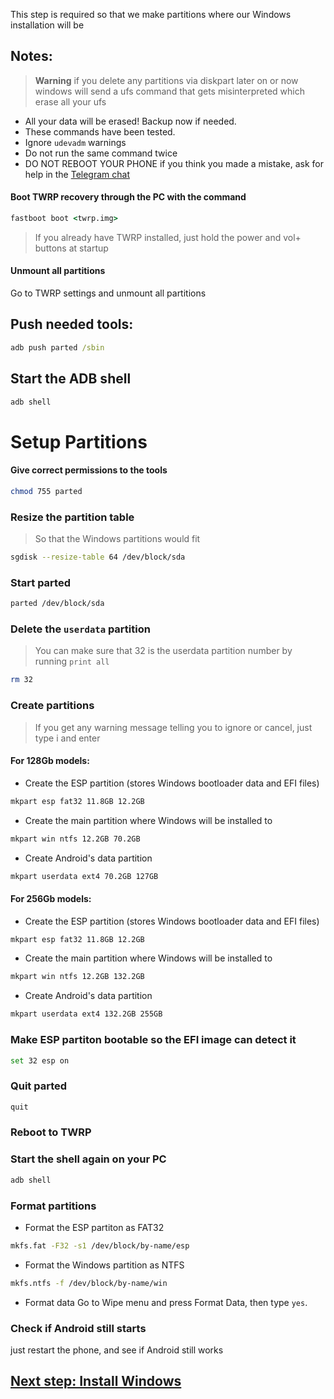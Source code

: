 This step is required so that we make partitions where our Windows installation will be

## Notes:
> **Warning** if you delete any partitions via diskpart later on or now windows will send a ufs command that gets misinterpreted which erase all your ufs
- All your data will be erased! Backup now if needed.
- These commands have been tested.
- Ignore `udevadm` warnings
- Do not run the same command twice
- DO NOT REBOOT YOUR PHONE if you think you made a mistake, ask for help in the [Telegram chat](https://t.me/winonvayu)

#### Boot TWRP recovery through the PC with the command
```cmd
fastboot boot <twrp.img>
```
> If you already have TWRP installed, just hold the power and vol+ buttons at startup

#### Unmount all partitions
Go to TWRP settings and unmount all partitions

## Push needed tools:
```cmd
adb push parted /sbin
```

## Start the ADB shell
```cmd
adb shell
```

# Setup Partitions
#### Give correct permissions to the tools
```sh
chmod 755 parted
```

### Resize the partition table
> So that the Windows partitions would fit
```sh
sgdisk --resize-table 64 /dev/block/sda
```

### Start parted
```sh
parted /dev/block/sda
```


### Delete the `userdata` partition
> You can make sure that 32 is the userdata partition number by running
>  `print all`
```sh
rm 32
```

### Create partitions
> If you get any warning message telling you to ignore or cancel, just type i and enter

#### For 128Gb models:

- Create the ESP partition (stores Windows bootloader data and EFI files)
```sh
mkpart esp fat32 11.8GB 12.2GB
```

- Create the main partition where Windows will be installed to
```sh
mkpart win ntfs 12.2GB 70.2GB
```

- Create Android's data partition
```sh
mkpart userdata ext4 70.2GB 127GB
```


#### For 256Gb models:

- Create the ESP partition (stores Windows bootloader data and EFI files)
```sh
mkpart esp fat32 11.8GB 12.2GB
```

- Create the main partition where Windows will be installed to
```sh
mkpart win ntfs 12.2GB 132.2GB
```

- Create Android's data partition
```sh
mkpart userdata ext4 132.2GB 255GB
```


### Make ESP partiton bootable so the EFI image can detect it
```sh
set 32 esp on
```

### Quit parted
```sh
quit
```

### Reboot to TWRP

### Start the shell again on your PC
```cmd
adb shell
```

### Format partitions
-  Format the ESP partiton as FAT32
```sh
mkfs.fat -F32 -s1 /dev/block/by-name/esp
```

-  Format the Windows partition as NTFS
```sh
mkfs.ntfs -f /dev/block/by-name/win
```

- Format data
Go to Wipe menu and press Format Data, 
then type `yes`.

### Check if Android still starts
just restart the phone, and see if Android still works


## [Next step: Install Windows](/guide/English/2-install-en.md)
